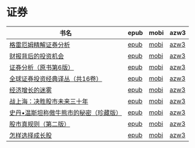 # 证券

| 书名 | epub | mobi | azw3 |
| --- | --- | --- | --- |
| [格雷厄姆精解证券分析](None) | [epub](None) | [mobi](None) | [azw3](None) |
| [财报背后的投资机会](http://ct.dalanmei.com/f/31084289-572112839-02662d) | [epub](http://ct.dalanmei.com/f/31084289-572112839-02662d) | [mobi](http://ct.dalanmei.com/f/31084289-571722265-c7f1ba) | [azw3](http://ct.dalanmei.com/f/31084289-572117348-21f9b4) |
| [证券分析（原书第6版）](http://ct.dalanmei.com/f/31084289-572114860-edec2a) | [epub](http://ct.dalanmei.com/f/31084289-572114860-edec2a) | [mobi](http://ct.dalanmei.com/f/31084289-571710889-194ad9) | [azw3](http://ct.dalanmei.com/f/31084289-572134500-c8c72e) |
| [全球证券投资经典译丛（共16卷）](http://ct.dalanmei.com/f/31084289-571923614-b9201d) | [epub](http://ct.dalanmei.com/f/31084289-571923614-b9201d) | [mobi](http://ct.dalanmei.com/f/31084289-571559562-da3757) | [azw3](http://ct.dalanmei.com/f/31084289-572211833-37e71b) |
| [经济增长的迷雾](http://ct.dalanmei.com/f/31084289-571776944-4874d7) | [epub](http://ct.dalanmei.com/f/31084289-571776944-4874d7) | [mobi](http://ct.dalanmei.com/f/31084289-571513461-7aa9d2) | [azw3](http://ct.dalanmei.com/f/31084289-571922488-9fa306) |
| [战上海：决胜股市未来三十年](None) | [epub](None) | [mobi](None) | [azw3](None) |
| [史丹•温斯坦称傲牛熊市的秘密（珍藏版）](http://ct.dalanmei.com/f/31084289-571787567-a5e7d0) | [epub](http://ct.dalanmei.com/f/31084289-571787567-a5e7d0) | [mobi](http://ct.dalanmei.com/f/31084289-571454207-6f5239) | [azw3](http://ct.dalanmei.com/f/31084289-571887749-3fe691) |
| [股市真规则（第二版）](http://ct.dalanmei.com/f/31084289-571788793-c4e87c) | [epub](http://ct.dalanmei.com/f/31084289-571788793-c4e87c) | [mobi](http://ct.dalanmei.com/f/31084289-571456502-427ef2) | [azw3](http://ct.dalanmei.com/f/31084289-571893132-2a6b99) |
| [怎样选择成长股](http://ct.dalanmei.com/f/31084289-571791226-bedf66) | [epub](http://ct.dalanmei.com/f/31084289-571791226-bedf66) | [mobi](http://ct.dalanmei.com/f/31084289-571457948-e296d7) | [azw3](http://ct.dalanmei.com/f/31084289-571899739-0e6c62) |
